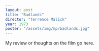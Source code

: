 ```yaml
---
layout: post
title: "Badlands"
director: "Terrence Malick"
year: 1973
poster: "/assets/img/mp/badlands.jpg"
---
```


My review or thoughts on the film go here.
